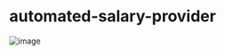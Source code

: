 # automated-salary-provider

![image](https://user-images.githubusercontent.com/78081991/179769001-4d957d36-2bc2-46da-a68f-67854373ca18.png)
